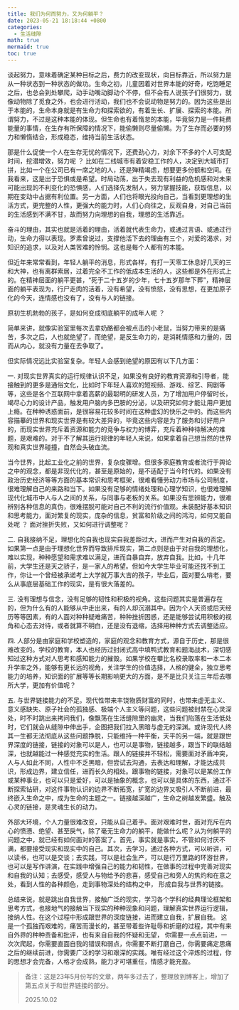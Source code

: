```yaml
---
title: 我们为何而努力，又为何躺平？
date: 2023-05-21 18:18:44 +0800
categories:
  - 生活缝隙
math: true
mermaid: true
toc: true
---
```



谈起努力，意味着确定某种目标之后，费力的改变现状，向目标靠近，所以努力是从一种状态到一种状态的做功。生命之初，儿童因着对世界本能的好奇，吃饱睡足之后，也总会到处攀爬，动手动嘴动脚动个不停，但不会有人说孩子们很努力，就像动物除了觅食之外，也会进行活动，我们也不会说动物是努力的。因为这些是出于本能的，生命本身就是有生命力和探索欲的，有着生长、扩展、探索的本能。所谓努力，不过是这种本能的体现。但生命也有着惰怠的本能，毕竟努力是一件耗费能量的事情，在生存有所保障的情况下，能偷懒则尽量偷懒。为了生存而必要的努力和懒惰结合，形成稳态，维持当前生活状态。

那是什么促使一个人在生存无忧的情况下，还费劲心力，对余下不多的个人可支配时间，挖潜增效，努力呢 ？ 比如在二线城市有着安稳工作的人，决定到大城市打拼，比如一个在公司已有一席之地的人，还是殚精竭虑，想要更多份额和空间。在我看来，这是出于恐惧或是希望。时局动荡，出于失去现有利益的危机感和对未来可能出现的不利变化的恐惧感，人们选择先发制人，努力掌握技能，获取信息，以期在变动中占据有利位置。另一方面，人们也将眼光投向自己，当看到更理想的生活方式，更完整的人性，更强大的能力时，人们心向往之，反观自身，对自己当前的生活感到不满不甘，故而努力向理想的自我，理想的生活靠近。

奋斗的理由，其实也就是活着的理由，活着就代表生命力，或通过言语、或通过行动，生命力得以表现。罗素曾说过，支撑他活下去的理由有三个，对爱的渴求，对知识的追求，以及对人类苦难的怜悯。这也是每个人都有的本能。

但近年来常常看到，年轻人躺平的消息，形式各样，有打一天零工休息好几天的三和大神，也有离群索居，过着完全不工作的低成本生活的人，这些都是外在形式上的。在精神层面的躺平更甚，“死于二十五岁的少年，七十五岁那年下葬”，精神层面的躺平表现为，行尸走肉的活着，没有希望，没有愤怒，没有思想，在更加原子化的今天，连情感也没有了，没有与人的链接。

原初生机勃勃的孩子，是如何变成彻底躺平的成年人呢 ？

简单来讲，就像实验室里每次去拿奶酪都会被点击的小老鼠，当努力带来的是痛苦，多次之后，人也就绝望了，而绝望，是反生命力的，是消耗情感和力量的，因而从内心，就没有力量在去争取了。

但实际情况远比实验室复杂。年轻人会感到绝望的原因有以下几方面：

一. 对现实世界真实的运行规律认识不足，如果没有良好的教育资源和引导者，能接触到的更多是通俗文化，比如时下年轻人喜欢的短视频、游戏、综艺、网剧等等，这些是各个互联网中拿着高薪的最聪明的研发人员，为了增加用户停留时长，竭尽心力的设计产品，触发用户脑内多巴胺的分泌，以及研究如何才能让用户更加上瘾。在种种诱惑面前，是很容易花较多时间在这种虚幻的快乐之中的。而这些内容描摹的世界和现实世界是有较大差异的，毕竟这些内容是为了服务和讨好用户的，而现实世界充斥着资源和能力的竞争与权力的博弈，充斥着种种待解决的难题，是艰难的。对于不了解其运行规律的年轻人来说，如果拿着自己想当然的世界观和真实世界碰撞，自然会头破血流。

当今世界，比起工业化之前的世界，复杂度骤增。但很多家庭教育或者流行于舆论之中的观念，都是非现代化的，甚至是原始的，是不适配于当今时代的。如果没有政治历史经济等等方面的基本常识和思考框架，很难看懂劳动力市场与公司制度，很难理解自己的来路和当下。如果没有足够的情绪处理和心理学知识，也很难理解现代化城市中人与人之间的关系，与同事与老板的关系。如果没有思辨能力，很难辨别各种信息的真伪，很难摆脱可能对自己不利的流行价值观。未装配好基本知识和思考能力，面对繁复的现实，庞杂的信息，贫富和阶级之间的鸿沟，如何又能自处呢 ？ 面对挫折失败，又如何进行调整呢？

二. 自我接纳不足，理想化的自我也现实自我差距过大，进而产生对自我的否定。如果第一点是由于理想化世界而导致排斥现实，第二点则是由于对自我的理想化，难以实现，种种愿望和需求难以满足，进而自暴自弃，放弃自我。比如，十几年前，大学生还是天之骄子，是一家人的希望。但如今大学生毕业可能还找不到工作，你让一个曾经被承诺考上大学就万事大吉的孩子，毕业后，面对要么啃老，要么从事底层基础工作的现实，是有很大落差的。

三. 没有理想与信念，没有足够的韧性和积极的视角。这些问题其实是普遍存在的，但为什么有的人能够从中走出来，有的人却沉溺其中。因为个人天资或后天经历等等因素，有的人面对种种疑难痛苦，种种挫折困惑，还是能够尝试用积极的视角和心态去对待，或者就算不明白，还是没有退缩，选择用种种方式去调整适应。

四. 人部分是由家庭和学校塑造的，家庭的观念和教育方式，源自于历史，那是很难改变的。学校的教育，本人也经历过封闭式高中填鸭式教育和题海战术，深切感知过这种方式对人思考和感知能力的摧毁。如果学校在攀比名校录取率和一本二本升学率之外，能够有更长远的视角，关注学生的价值选择，人格的健全，独立思考能力的培养，知识面的扩展等等长期影响更大的方面，是不是比只关注三年后去哪所大学，更加有价值呢？

五. 与世界链接能力的不足。现代性带来丰饶物质财富的同时，也带来虚无主义、意义感缺失、原子社会的孤独感、极端个人主义等问题，这些问题被封禁在心灵深处，时不时跳出来拷问我们，像飘荡在生活缝隙里的幽灵，当我们陷落在生活低处时，它们就会从缝隙中伸出手，企图把我们拉入黑暗与虚无的深渊。或许现代人终其一生都无法彻底从这些问题挣脱，只能维持一种平衡，天平的另一端，就是跟世界深度的链接，链接的对象可以是人，也可以是事物，链接越多，跟当下的联结越深，也就越能过一种感觉充实的生活。跟人的链接并不轻松，需要面对矛盾冲突，人与人如此不同，人性中不乏黑暗，但尝试去沟通，去表达和理解，才能达成共识，形成边界，建立信任，进而长久的相处。跟事物的链接，对象可以是某份工作或某种事业，也可以只是爱好，可以是抽象的概念，也可以是具体的东西，通过不断探索钻研，对这件事物认识的边界不断拓宽，扩宽的边界又吸引人不断前进，最终嵌入生命之中，成为生命的主题之一。链接越深越广，生命之树越发繁盛。触及心灵的链接，是灵魂生长的动力。

外部大环境，个人力量很难改变，只能从自己着手。面对艰难时世，面对充斥在内心的愤懑、绝望、甚至戾气，除了毫无生命力的躺平，能做什么呢？从为何躺平的问题之中，就已经有如何面对的答案了。首先，事实就是事实，不管如何讨厌不满，都要接受现实和现实中的自己。其次，去学习，通过各种方式，可以听讲，可以读书，也可以是交谈；去实践，可以是社会生产，可以是行万里路的环游世界，也可以是写作讲演，在实践中增强自己的能力和韧性，在做事的过程中完善对现实和自我的认知；去感受，感受人与物给予的悲喜，感受自己和旁人的焦灼和在意之处，看到人性的各种颜色，走到事物深处的结构之中， 形成自我与世界的链接。

总结来说，就是跳出自我世界，接触广泛的现实，学习各个学科的经典理论框架和思考方式，也接地气的接触当下现实的种种现象和问题，理解真实世界运行逻辑，接纳人性。在这个过程中形成跟世界的深度链接，进而建立自我，扩展自我。
这是一个孤独而艰难的，痛苦而漫长的，甚至带着些许耻辱和折磨的过程，其中有来自外界的种种责备和批评，也有来自自我的怀疑和无望， 你需要一点点前进，一次次爬起，你需要直面自我的错误和弱点，你需要不断打磨自己，你需要痛定思痛之后的继续前进，你需要广泛的学习和艰深的实践。唯有经过这个淬炼的过程，你的思想才会完备，人格才会成熟，能力才可堪重任，情感才能充盈。


> 备注：这是23年5月份写的文章，两年多过去了，整理放到博客上，增加了第五点关于和世界链接的部分。
> 
> 2025.10.02


